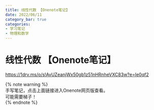 ```yaml
---
title: 线性代数 【Onenote笔记】
date: 2022/06/11
category_bar: true
categories: 
- 学习笔记
- 物理和数学
---
```

# 线性代数 【Onenote笔记】

https://1drv.ms/o/s!AvUZeanjWx50gb1z51nHRnheVXC83w?e=Ie0qf2  


{% note warning %}  
手写笔记，点击上面链接进入Onenote网页版查看。  
可能需要梯子！  
{% endnote %}  